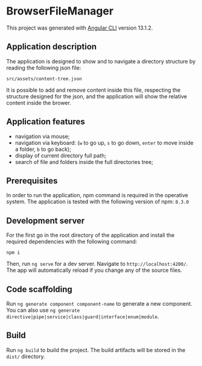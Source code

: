 # BrowserFileManager

This project was generated with [Angular CLI](https://github.com/angular/angular-cli) version 13.1.2.

## Application description
The application is designed to show and to navigate a directory structure by reading the following json file:

`src/assets/content-tree.json`

It is possible to add and remove content inside this file, respecting the structure designed for the json, and the application will show the relative content inside the brower.

## Application features

* navigation via mouse;
* navigation via keyboard: (`w` to go up, `s` to go down, `enter` to move inside a folder, `b` to go back);
* display of current directory full path;
* search of file and folders inside the full directories tree;

## Prerequisites
In order to run the application, npm command is required in the operative system. The application is tested with the following version of npm: `8.3.0`

## Development server

For the first go in the root directory of the application and install the required dependencies with the following command:

`npm i`

Then, run `ng serve` for a dev server. Navigate to `http://localhost:4200/`. The app will automatically reload if you change any of the source files.

## Code scaffolding

Run `ng generate component component-name` to generate a new component. You can also use `ng generate directive|pipe|service|class|guard|interface|enum|module`.

## Build

Run `ng build` to build the project. The build artifacts will be stored in the `dist/` directory.
